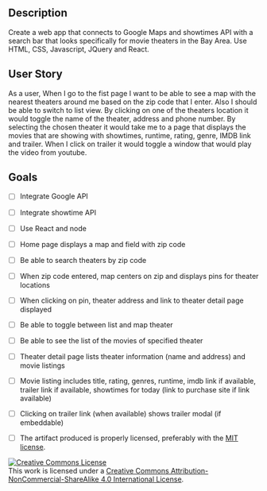 ## Description
Create a web app that connects to Google Maps and showtimes API with a search bar that looks specifically for movie theaters in the Bay Area. Use HTML, CSS, Javascript, JQuery and React.

## User Story

As a user, When I go to the fist page I want to be able to see a map with the nearest theaters around me based on the zip code that I enter. Also I should be able to switch to list view.
By clicking on one of the theaters location it would toggle the name of the theater, address and phone number.
By selecting the chosen theater it would take me to a page that displays the movies that are showing with showtimes, runtime, rating, genre, IMDB link and trailer.
When I click on trailer it would toggle a window that would play the video from youtube.



## Goals

- [ ] Integrate Google API
- [ ] Integrate showtime API
- [ ] Use React and node
- [ ] Home page displays a map and field with zip code
- [ ] Be able to search theaters by zip code
- [ ] When zip code entered, map centers on zip and displays pins for theater locations
- [ ] When clicking on pin, theater address and link to theater detail page displayed
- [ ] Be able to toggle between list and map theater
- [ ] Be able to see the list of the movies of specified theater
- [ ] Theater detail page lists theater information (name and address) and movie listings
- [ ] Movie listing includes title, rating, genres, runtime, imdb link if available, trailer link if available, showtimes for today (link to purchase site if link available)
- [ ] Clicking on trailer link (when available) shows trailer modal (if embeddable)
- [ ] The artifact produced is properly licensed, preferably with the [MIT license][mit-license].


<!-- LICENSE -->

<a rel="license" href="http://creativecommons.org/licenses/by-nc-sa/4.0/"><img alt="Creative Commons License" style="border-width:0" src="https://i.creativecommons.org/l/by-nc-sa/4.0/80x15.png" /></a>
<br />This work is licensed under a <a rel="license" href="http://creativecommons.org/licenses/by-nc-sa/4.0/">Creative Commons Attribution-NonCommercial-ShareAlike 4.0 International License</a>.

[mit-license]: https://opensource.org/licenses/MIT
